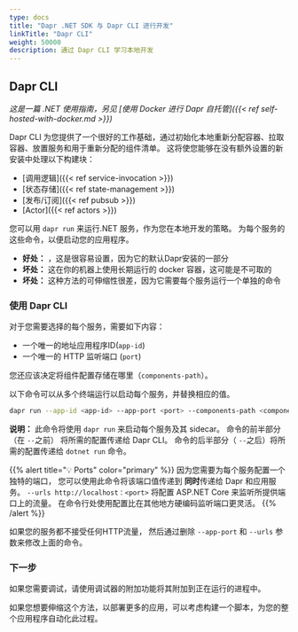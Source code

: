 ```yaml
---
type: docs
title: "Dapr .NET SDK 与 Dapr CLI 进行开发"
linkTitle: "Dapr CLI"
weight: 50000
description: 通过 Dapr CLI 学习本地开发
---
```


## Dapr CLI

*这是一篇 .NET 使用指南，另见 [使用 Docker 进行 Dapr 自托管]({{< ref self-hosted-with-docker.md >}})*

Dapr CLI 为您提供了一个很好的工作基础，通过初始化本地重新分配容器、拉取容器、放置服务和用于重新分配的组件清单。 这将使您能够在没有额外设置的新安装中处理以下构建块：

- [调用逻辑]({{< ref service-invocation >}})
- [状态存储]({{< ref state-management >}})
- [发布/订阅]({{< ref pubsub >}})
- [Actor]({{< ref actors >}})

您可以用 `dapr run` 来运行.NET 服务，作为您在本地开发的策略。 为每个服务的这些命令，以便启动您的应用程序。

- **好处：** ，这是很容易设置，因为它的默认Dapr安装的一部分
- **坏处：** 这在你的机器上使用长期运行的 docker 容器，这可能是不可取的
- **坏处：** 这种方法的可伸缩性很差，因为它需要每个服务运行一个单独的命令

### 使用 Dapr CLI

对于您需要选择的每个服务，需要如下内容：

- 一个唯一的地址应用程序ID(`app-id`)
- 一个唯一的 HTTP 监听端口 (`port`)

您还应该决定将组件配置存储在哪里（`components-path`）。

以下命令可以从多个终端运行以启动每个服务，并替换相应的值。

```sh
dapr run --app-id <app-id> --app-port <port> --components-path <components-path> -- dotnet run -p <project> --urls http://localhost:<port>
```

**说明：** 此命令将使用 `dapr run` 来启动每个服务及其 sidecar。 命令的前半部分（在 `--`之前） 将所需的配置传递给 Dapr CLI。 命令的后半部分（ `--`之后）将所需的配置传递给 `dotnet run` 命令。

{{% alert title="💡 Ports" color="primary" %}}
因为您需要为每个服务配置一个独特的端口， 您可以使用此命令将该端口值传递到 **同时**传递给 Dapr 和应用服务。 `--urls http://localhost：<port>` 将配置 ASP.NET Core 来监听所提供端口上的流量。 在命令行处使用配置比在其他地方硬编码监听端口更灵活。
{{% /alert %}}

如果您的服务都不接受任何HTTP流量， 然后通过删除 `--app-port` 和 `--urls` 参数来修改上面的命令。

### 下一步

如果您需要调试，请使用调试器的附加功能将其附加到正在运行的进程中。

如果您想要伸缩这个方法，以部署更多的应用，可以考虑构建一个脚本，为您的整个应用程序自动化此过程。
